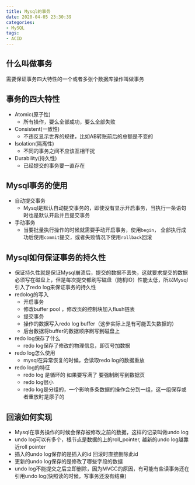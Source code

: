 ```yaml
---
title: Mysql的事务
date: 2020-04-05 23:30:39
categories:
- MySQL
tags:
- ACID
---
```


## 什么叫做事务
需要保证事务四大特性的一个或者多张个数据库操作叫做事务

## 事务的四大特性
- Atomic(原子性)
  - 所有操作，要么全部成功，要么全部失败
- Consistent(一致性)
  - 不违反显示世界的规律，比如AB转账前后的总额是不变的
- Isolation(隔离性)
  - 不同的事务之间不应该互相干扰
- Durability(持久性)
  - 已经提交的事务要一直存在

## Mysql事务的使用
- 自动提交事务
  - Mysql是默认自动提交事务的，即使没有显示开启事务，当执行一条语句时也是默认开启并且提交事务
- 手动事务
  - 当要批量执行操作的时候就需要手动开启事务，使用`begin`， 全部执行成功后使用`commit`提交，或者失败情况下使用`rollback`回滚 

## Mysql如何保证事务的持久性
- 保证持久性就是保证Mysql崩溃后，提交的数据不丢失，这就要求提交的数据必须写在磁盘上，但是每次提交都刷写磁盘（随机IO）性能太低，所以Mysql引入了redo log来保证事务的持久性
- redolog的写入
  - 开启事务
  - 修改buffer pool ，修改页的控制块加入flush链表
  - 提交事务
  - 操作的数据写入redo log buffer（这步实际上是有可能丢失数据的）
  - 后台数据将buffer的数据顺序刷写到磁盘上
- redo log保存了什么
  - redo log保存了修改的物理信息，即页号加数据
- redo log怎么使用
  - mysql在异常恢复的时候，会读取redo log的数据重放
- redo log的特征
  - redo log 是循环的 如果要写满了 要强制刷写到数据页
  - redo log很小
  - redo log是分组的，一个影响多条数据的操作会分到一组，这一组保存或者重放时是原子的

## 回滚如何实现
- Mysql在事务操作的时候会保存被修改之前的数据，这样的记录叫做undo log
- undo log可以有多个，根节点是数据的上的roll_pointer, 越新的undo log越靠近roll pointer
- 插入的undo log保存的是插入的id 回滚时直接删除此id
- 更新的undo log保存的是修改了哪些字段的数据
- undo log不能提交之后立即删除，因为MVCC的原因，有可能有些读事务还在引用undo log(快照读的时候，写事务还没有结束)